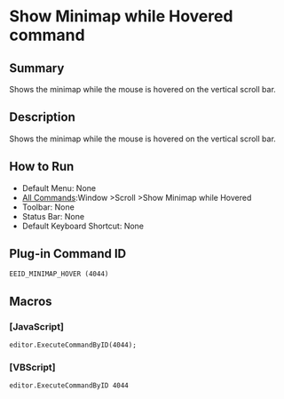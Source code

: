 # Show Minimap while Hovered command

## Summary

Shows the minimap while the mouse is hovered on the vertical scroll bar.

## Description

Shows the minimap while the mouse is hovered on the vertical scroll bar.

## How to Run

- Default Menu: None
- [All Commands](../tools/all_commands):Window \>Scroll \>Show Minimap while Hovered
- Toolbar: None
- Status Bar: None
- Default Keyboard Shortcut: None

## Plug-in Command ID

```
EEID_MINIMAP_HOVER (4044)```

## Macros

### \[JavaScript\]

```
editor.ExecuteCommandByID(4044);
```

### \[VBScript\]

```
editor.ExecuteCommandByID 4044
```
